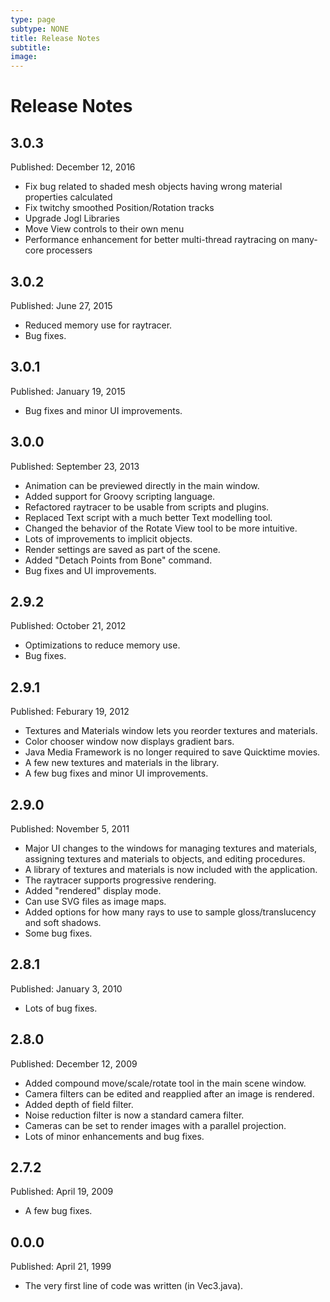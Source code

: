 ```yaml
---
type: page
subtype: NONE
title: Release Notes
subtitle:
image:
---
```

# Release Notes

## 3.0.3

Published: December 12, 2016

* Fix bug related to shaded mesh objects having wrong material properties calculated
* Fix twitchy smoothed Position/Rotation tracks
* Upgrade Jogl Libraries
* Move View controls to their own menu
* Performance enhancement for better multi-thread raytracing on many-core processers

## 3.0.2

Published: June 27, 2015

* Reduced memory use for raytracer.
* Bug fixes.

## 3.0.1

Published: January 19, 2015

* Bug fixes and minor UI improvements.

## 3.0.0

Published: September 23, 2013

* Animation can be previewed directly in the main window.
* Added support for Groovy scripting language.
* Refactored raytracer to be usable from scripts and plugins.
* Replaced Text script with a much better Text modelling tool.
* Changed the behavior of the Rotate View tool to be more intuitive.
* Lots of improvements to implicit objects.
* Render settings are saved as part of the scene.
* Added "Detach Points from Bone" command.
* Bug fixes and UI improvements.

## 2.9.2

Published: October 21, 2012

* Optimizations to reduce memory use.
* Bug fixes.

## 2.9.1

Published: Feburary 19, 2012

* Textures and Materials window lets you reorder textures and materials.
* Color chooser window now displays gradient bars.
* Java Media Framework is no longer required to save Quicktime movies.
* A few new textures and materials in the library.
* A few bug fixes and minor UI improvements.

## 2.9.0

Published: November 5, 2011

* Major UI changes to the windows for managing textures and materials, assigning textures and materials to objects, and editing procedures.
* A library of textures and materials is now included with the application.
* The raytracer supports progressive rendering.
* Added "rendered" display mode.
* Can use SVG files as image maps.
* Added options for how many rays to use to sample gloss/translucency and soft shadows.
* Some bug fixes.

## 2.8.1

Published: January 3, 2010

* Lots of bug fixes.

## 2.8.0

Published: December 12, 2009

* Added compound move/scale/rotate tool in the main scene window.
* Camera filters can be edited and reapplied after an image is rendered.
* Added depth of field filter.
* Noise reduction filter is now a standard camera filter.
* Cameras can be set to render images with a parallel projection.
* Lots of minor enhancements and bug fixes.

## 2.7.2

Published: April 19, 2009

* A few bug fixes.

## 0.0.0

Published: April 21, 1999

* The very first line of code was written (in Vec3.java).
